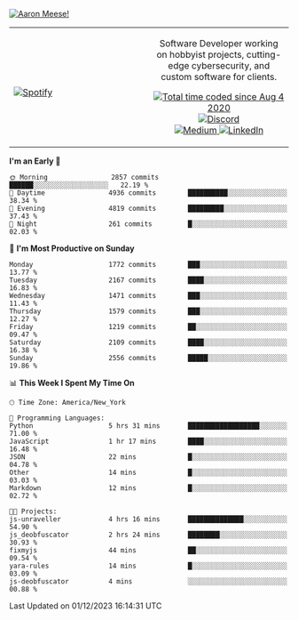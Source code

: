 [![Aaron Meese!](https://user-images.githubusercontent.com/17814535/88975338-a2aabf00-d27f-11ea-963f-8a19608716b4.png)](https://github.com/ajmeese7/readme-ascii "README ASCII")

<!-- Modified from project here: https://github.com/novatorem/novatorem -->
<table width="100%">
  <tr>
  <td width="50%">

&nbsp; <br> [![Spotify](https://ajmeese7.vercel.app/api/spotify)](https://open.spotify.com/user/ajmeese)

  </td>
  <td width="50%">
    <p align="center">
    Software Developer working on hobbyist projects, cutting-edge cybersecurity, and custom software for clients.
    </p>
    <p align="center">
      <a href="https://wakatime.com/@f726891d-3b02-46cd-9b60-e8c59f9e2b14">
        <img src="https://wakatime.com/badge/user/f726891d-3b02-46cd-9b60-e8c59f9e2b14.svg" alt="Total time coded since Aug 4 2020" title="WakaTime" />
      </a>
      <a href="http://link.aaronmeese.com/discord">
        <img src="https://img.shields.io/badge/discord-ajmeese7%234835-369?style=flat-square&logo=discord&logoColor=white&color=purple" alt="Discord" title="Discord">
      </a>
      <br />
      <a href="https://link.aaronmeese.com/medium">
        <img src="https://img.shields.io/badge/medium-ajmeese7-1DB954?style=flat-square&logo=medium&logoColor=white" alt="Medium" title="Medium">
      </a>
      <a href="https://link.aaronmeese.com/linkedin">
        <img src="https://img.shields.io/badge/linkedIn-aaronmeese-1DB954?style=flat-square&logo=linkedin&logoColor=white&color=blue" alt="LinkedIn" title="LinkedIn">
      </a>
    </p>
  </td>

</table>

[//]: <> (The `&nbsp;` is to have Aphelion take up more space)

<!--START_SECTION:waka-->
**I'm an Early 🐤** 

```text
🌞 Morning                2857 commits        ██████░░░░░░░░░░░░░░░░░░░   22.19 % 
🌆 Daytime                4936 commits        ██████████░░░░░░░░░░░░░░░   38.34 % 
🌃 Evening                4819 commits        █████████░░░░░░░░░░░░░░░░   37.43 % 
🌙 Night                  261 commits         █░░░░░░░░░░░░░░░░░░░░░░░░   02.03 % 
```
📅 **I'm Most Productive on Sunday** 

```text
Monday                   1772 commits        ███░░░░░░░░░░░░░░░░░░░░░░   13.77 % 
Tuesday                  2167 commits        ████░░░░░░░░░░░░░░░░░░░░░   16.83 % 
Wednesday                1471 commits        ███░░░░░░░░░░░░░░░░░░░░░░   11.43 % 
Thursday                 1579 commits        ███░░░░░░░░░░░░░░░░░░░░░░   12.27 % 
Friday                   1219 commits        ██░░░░░░░░░░░░░░░░░░░░░░░   09.47 % 
Saturday                 2109 commits        ████░░░░░░░░░░░░░░░░░░░░░   16.38 % 
Sunday                   2556 commits        █████░░░░░░░░░░░░░░░░░░░░   19.86 % 
```


📊 **This Week I Spent My Time On** 

```text
🕑︎ Time Zone: America/New_York

💬 Programming Languages: 
Python                   5 hrs 31 mins       ██████████████████░░░░░░░   71.00 % 
JavaScript               1 hr 17 mins        ████░░░░░░░░░░░░░░░░░░░░░   16.48 % 
JSON                     22 mins             █░░░░░░░░░░░░░░░░░░░░░░░░   04.78 % 
Other                    14 mins             █░░░░░░░░░░░░░░░░░░░░░░░░   03.03 % 
Markdown                 12 mins             █░░░░░░░░░░░░░░░░░░░░░░░░   02.72 % 

🐱‍💻 Projects: 
js-unraveller            4 hrs 16 mins       ██████████████░░░░░░░░░░░   54.90 % 
js_deobfuscator          2 hrs 24 mins       ████████░░░░░░░░░░░░░░░░░   30.93 % 
fixmyjs                  44 mins             ██░░░░░░░░░░░░░░░░░░░░░░░   09.54 % 
yara-rules               14 mins             █░░░░░░░░░░░░░░░░░░░░░░░░   03.09 % 
js-deobfuscator          4 mins              ░░░░░░░░░░░░░░░░░░░░░░░░░   00.88 % 
```


 Last Updated on 01/12/2023 16:14:31 UTC
<!--END_SECTION:waka-->
